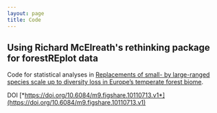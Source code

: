 ```yaml
---
layout: page
title: Code
---
```


## Using Richard McElreath's rethinking package for forestREplot data
Code for statistical analyses in 
[Replacements of small- by large-ranged species scale up to diversity loss in Europe’s temperate forest biome](https://www.nature.com/articles/s41559-020-1176-8).

DOI [*https://doi.org/10.6084/m9.figshare.10110713.v1*](https://doi.org/10.6084/m9.figshare.10110713.v1)
